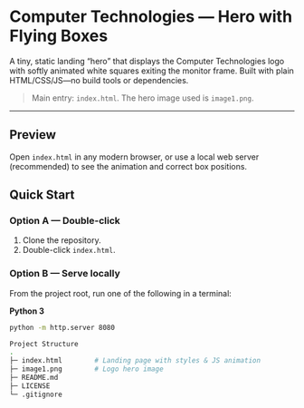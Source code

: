 # Computer Technologies — Hero with Flying Boxes

A tiny, static landing “hero” that displays the Computer Technologies logo with softly animated white squares exiting the monitor frame. Built with plain HTML/CSS/JS—no build tools or dependencies.

> Main entry: `index.html`. The hero image used is `image1.png`. 

---

## Preview
Open `index.html` in any modern browser, or use a local web server (recommended) to see the animation and correct box positions.

## Quick Start

### Option A — Double-click
1. Clone the repository.
2. Double-click `index.html`.

### Option B — Serve locally
From the project root, run one of the following in a terminal:

**Python 3**
```bash
python -m http.server 8080

Project Structure
.
├─ index.html        # Landing page with styles & JS animation
├─ image1.png        # Logo hero image
├─ README.md
├─ LICENSE
└─ .gitignore
